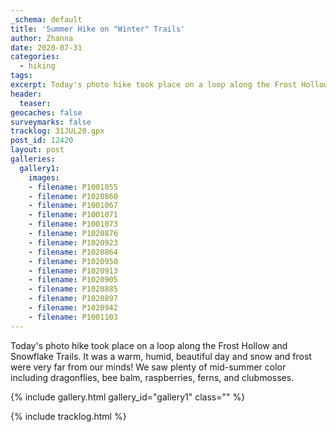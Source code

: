 ```yaml
---
_schema: default
title: 'Summer Hike on "Winter" Trails'
author: Zhanna
date: 2020-07-31
categories:
  - hiking
tags:
excerpt: Today's photo hike took place on a loop along the Frost Hollow and Snowflake Trails. 
header:
  teaser:
geocaches: false
surveymarks: false
tracklog: 31JUL20.gpx
post_id: 12420
layout: post
galleries:
  gallery1:
    images:
    - filename: P1001055
    - filename: P1020860
    - filename: P1001067
    - filename: P1001071
    - filename: P1001073
    - filename: P1020876
    - filename: P1020923
    - filename: P1020864
    - filename: P1020950
    - filename: P1020913
    - filename: P1020905
    - filename: P1020885
    - filename: P1020897
    - filename: P1020942
    - filename: P1001103  
---
```


Today's photo hike took place on a loop along the Frost Hollow and Snowflake Trails. It was a warm, humid, beautiful day and snow and frost were very far from our minds! We saw plenty of mid-summer color including dragonflies, bee balm, raspberries, ferns, and clubmosses.

{% include gallery.html gallery_id="gallery1" class="" %}

{% include tracklog.html %}